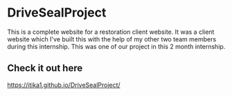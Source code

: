 # DriveSealProject
This is a complete website for a restoration client website. It was a client website which I've built this with the help of my other two team members during this internship. This was one of our project in this 2 month internship. 
## Check it out here
https://itika1.github.io/DriveSealProject/
